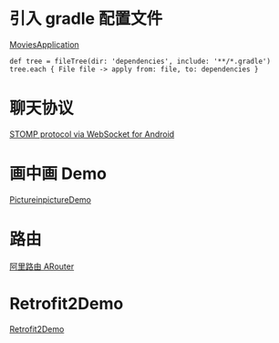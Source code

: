 



#  引入 gradle 配置文件


[MoviesApplication](https://github.com/oleja00/MoviesApplication)


 `def tree = fileTree(dir: 'dependencies', include: '**/*.gradle')
    tree.each {
        File file -> apply from: file, to: dependencies
    }`


# 聊天协议


[STOMP protocol via WebSocket for Android](https://github.com/NaikSoftware/StompProtocolAndroid)


# 画中画 Demo


[PictureinpictureDemo](https://github.com/baoshenger/PictureinpictureDemo)


# 路由

[阿里路由 ARouter](https://github.com/alibaba/ARouter)

# Retrofit2Demo
[Retrofit2Demo](https://github.com/ikidou/Retrofit2Demo)
